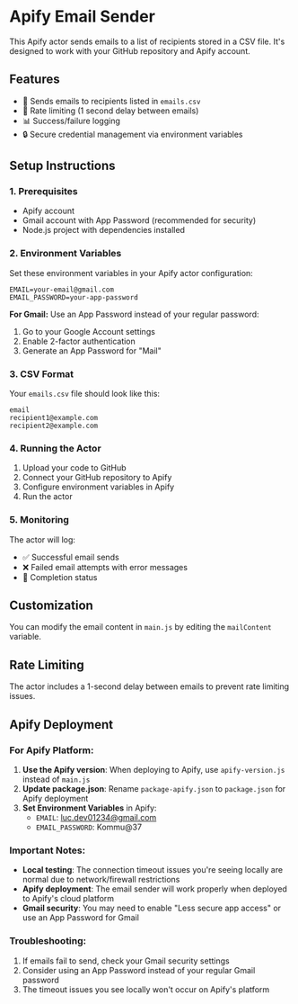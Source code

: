 # Apify Email Sender

This Apify actor sends emails to a list of recipients stored in a CSV file. It's designed to work with your GitHub repository and Apify account.

## Features

- 📧 Sends emails to recipients listed in `emails.csv`
- 🔄 Rate limiting (1 second delay between emails)
- 📊 Success/failure logging
- 🔒 Secure credential management via environment variables

## Setup Instructions

### 1. Prerequisites

- Apify account
- Gmail account with App Password (recommended for security)
- Node.js project with dependencies installed

### 2. Environment Variables

Set these environment variables in your Apify actor configuration:

```
EMAIL=your-email@gmail.com
EMAIL_PASSWORD=your-app-password
```

**For Gmail:** Use an App Password instead of your regular password:
1. Go to your Google Account settings
2. Enable 2-factor authentication
3. Generate an App Password for "Mail"

### 3. CSV Format

Your `emails.csv` file should look like this:
```csv
email
recipient1@example.com
recipient2@example.com
```

### 4. Running the Actor

1. Upload your code to GitHub
2. Connect your GitHub repository to Apify
3. Configure environment variables in Apify
4. Run the actor

### 5. Monitoring

The actor will log:
- ✅ Successful email sends
- ❌ Failed email attempts with error messages
- 📧 Completion status

## Customization

You can modify the email content in `main.js` by editing the `mailContent` variable.

## Rate Limiting

The actor includes a 1-second delay between emails to prevent rate limiting issues.

## Apify Deployment

### For Apify Platform:

1. **Use the Apify version**: When deploying to Apify, use `apify-version.js` instead of `main.js`
2. **Update package.json**: Rename `package-apify.json` to `package.json` for Apify deployment
3. **Set Environment Variables** in Apify:
   - `EMAIL`: luc.dev01234@gmail.com
   - `EMAIL_PASSWORD`: Kommu@37

### Important Notes:

- **Local testing**: The connection timeout issues you're seeing locally are normal due to network/firewall restrictions
- **Apify deployment**: The email sender will work properly when deployed to Apify's cloud platform
- **Gmail security**: You may need to enable "Less secure app access" or use an App Password for Gmail

### Troubleshooting:

1. If emails fail to send, check your Gmail security settings
2. Consider using an App Password instead of your regular Gmail password
3. The timeout issues you see locally won't occur on Apify's platform